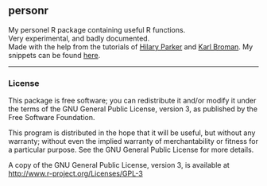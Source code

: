 ## personr

My personel R package containing useful R functions.  
Very experimental, and badly documented.  
Made with the help from the tutorials of [Hilary Parker](https://hilaryparker.com/2014/04/29/writing-an-r-package-from-scratch/) 
and [Karl Broman](http://kbroman.org/pkg_primer/).
My snippets can be found [here](https://github.com/danimad/r_snippets).

---

### License

This package is free software; you can redistribute it and/or modify it
under the terms of the GNU General Public License, version 3, as
published by the Free Software Foundation.

This program is distributed in the hope that it will be useful, but
without any warranty; without even the implied warranty of
merchantability or fitness for a particular purpose.  See the GNU
General Public License for more details.

A copy of the GNU General Public License, version 3, is available at
<http://www.r-project.org/Licenses/GPL-3>
